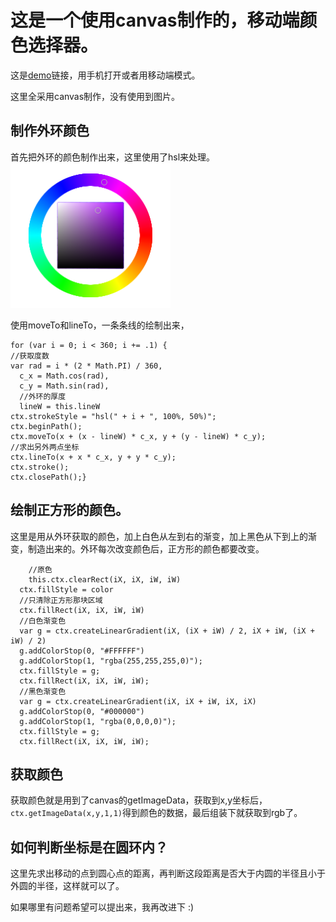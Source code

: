 # 这是一个使用canvas制作的，移动端颜色选择器。

这是[demo](https://yiiouo.github.io/canvas-colorPicker/)链接，用手机打开或者用移动端模式。

这里全采用canvas制作，没有使用到图片。

## 制作外环颜色

首先把外环的颜色制作出来，这里使用了hsl来处理。
![Alt text](./color.png)

使用moveTo和lineTo，一条条线的绘制出来，

	for (var i = 0; i < 360; i += .1) {
    //获取度数
    var rad = i * (2 * Math.PI) / 360,
      c_x = Math.cos(rad),
      c_y = Math.sin(rad),
      //外环的厚度
      lineW = this.lineW
    ctx.strokeStyle = "hsl(" + i + ", 100%, 50%)";
    ctx.beginPath();
    ctx.moveTo(x + (x - lineW) * c_x, y + (y - lineW) * c_y);
    //求出另外两点坐标
    ctx.lineTo(x + x * c_x, y + y * c_y);
    ctx.stroke();
    ctx.closePath();}

## 绘制正方形的颜色。

这里是用从外环获取的颜色，加上白色从左到右的渐变，加上黑色从下到上的渐变，制造出来的。外环每次改变颜色后，正方形的颜色都要改变。
		
		//原色
		this.ctx.clearRect(iX, iX, iW, iW)
	  ctx.fillStyle = color
	  //只清除正方形那块区域
	  ctx.fillRect(iX, iX, iW, iW)
	  //白色渐变色
	  var g = ctx.createLinearGradient(iX, (iX + iW) / 2, iX + iW, (iX + iW) / 2)
	  g.addColorStop(0, "#FFFFFF")
	  g.addColorStop(1, "rgba(255,255,255,0)");
	  ctx.fillStyle = g;
	  ctx.fillRect(iX, iX, iW, iW);
	  //黑色渐变色
	  var g = ctx.createLinearGradient(iX, iX + iW, iX, iX)
	  g.addColorStop(0, "#000000")
	  g.addColorStop(1, "rgba(0,0,0,0)");
	  ctx.fillStyle = g;
	  ctx.fillRect(iX, iX, iW, iW);


## 获取颜色

获取颜色就是用到了canvas的getImageData，获取到x,y坐标后，`ctx.getImageData(x,y,1,1)`得到颜色的数据，最后组装下就获取到rgb了。

## 如何判断坐标是在圆环内？

这里先求出移动的点到圆心点的距离，再判断这段距离是否大于内圆的半径且小于外圆的半径，这样就可以了。


如果哪里有问题希望可以提出来，我再改进下 :)
